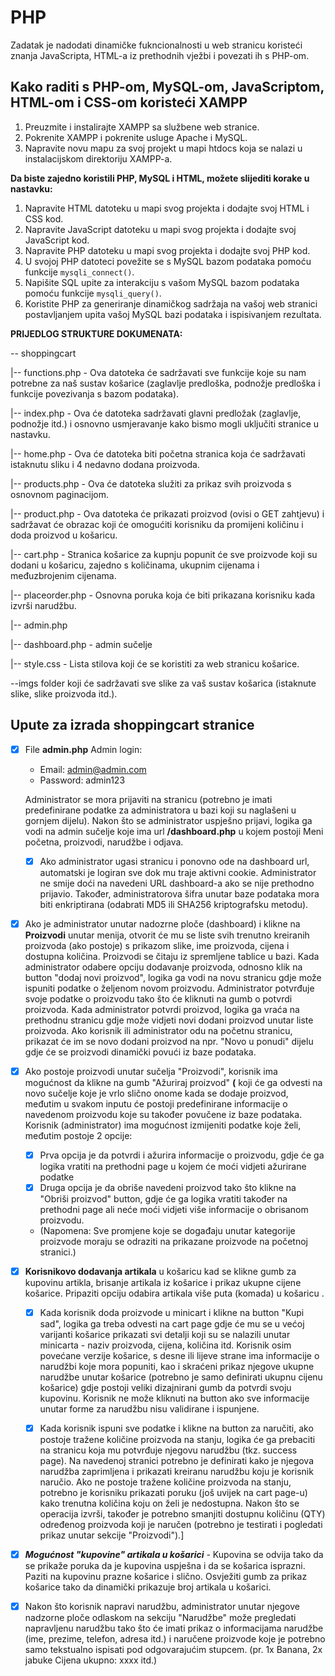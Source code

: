 # PHP

Zadatak je nadodati dinamičke fukncionalnosti u web stranicu koristeći znanja JavaScripta, HTML-a iz prethodnih vježbi i povezati ih s PHP-om. 

## Kako raditi s PHP-om, MySQL-om, JavaScriptom, HTML-om i CSS-om koristeći XAMPP

1. Preuzmite i instalirajte XAMPP sa službene web stranice.
2. Pokrenite XAMPP i pokrenite usluge Apache i MySQL.
3. Napravite novu mapu za svoj projekt u mapi htdocs koja se nalazi u instalacijskom direktoriju XAMPP-a.

**Da biste zajedno koristili PHP, MySQL i HTML, možete slijediti korake u nastavku:**

1. Napravite HTML datoteku u mapi svog projekta i dodajte svoj HTML i CSS kod.
2. Napravite JavaScript datoteku u mapi svog projekta i dodajte svoj JavaScript kod.
3. Napravite PHP datoteku u mapi svog projekta i dodajte svoj PHP kod.
4. U svojoj PHP datoteci povežite se s MySQL bazom podataka pomoću funkcije `mysqli_connect()`.
5. Napišite SQL upite za interakciju s vašom MySQL bazom podataka pomoću funkcije `mysqli_query()`.
6. Koristite PHP za generiranje dinamičkog sadržaja na vašoj web stranici postavljanjem upita vašoj MySQL bazi podataka i ispisivanjem rezultata.

******************************************PRIJEDLOG STRUKTURE DOKUMENATA:******************************************

\-- shoppingcart

|-- functions.php - Ova datoteka će sadržavati sve funkcije koje su nam potrebne za naš sustav košarice (zaglavlje predloška, podnožje predloška i funkcije povezivanja s bazom podataka).

|-- index.php - Ova će datoteka sadržavati glavni predložak (zaglavlje, podnožje itd.) i osnovno usmjeravanje kako bismo mogli uključiti stranice u nastavku.

|-- home.php - Ova će datoteka biti početna stranica koja će sadržavati istaknutu sliku i 4 nedavno dodana proizvoda.

|-- products.php - Ova će datoteka služiti za prikaz svih proizvoda s osnovnom paginacijom.

|-- product.php - Ova datoteka će prikazati proizvod (ovisi o GET zahtjevu) i sadržavat će obrazac koji će omogućiti korisniku da promijeni količinu i doda proizvod u košaricu.

|-- cart.php - Stranica košarice za kupnju popunit će sve proizvode koji su dodani u košaricu, zajedno s količinama, ukupnim cijenama i međuzbrojenim cijenama.

|-- placeorder.php - Osnovna poruka koja će biti prikazana korisniku kada izvrši narudžbu.

|-- admin.php 

|-- dashboard.php - admin sučelje

|-- style.css - Lista stilova koji će se koristiti za web stranicu košarice.

\--imgs folder koji će sadržavati sve slike za vaš sustav košarica (istaknute slike, slike proizvoda itd.). 

## Upute za izrada shoppingcart stranice

- [x]  File **admin.php** 
Admin login:
    - Email: [admin@admin.com](mailto:admin@admin.com)
    - Password: admin123
    
    Administrator se mora prijaviti na stranicu (potrebno je imati predefinirane podatke za administratora u bazi koji su naglašeni u gornjem dijelu). Nakon što se administrator uspješno prijavi, logika ga vodi na admin sučelje koje ima url **/dashboard.php** u kojem postoji Meni početna, proizvodi, narudžbe i odjava. 
        
    - [x]  Ako administrator ugasi stranicu i ponovno ode na dashboard url, automatski
    je logiran sve dok mu traje aktivni cookie. Administrator ne smije doći na navedeni URL dashboard-a ako se nije prethodno prijavio. Također, administratorova šifra unutar baze podataka mora biti enkriptirana (odabrati MD5 ili SHA256 kriptografsku metodu).

- [x]  Ako je administrator unutar nadozrne ploče (dashboard) i klikne na **Proizvodi** unutar menija, otvorit će mu se liste svih trenutno kreiranih proizvoda (ako postoje) s prikazom slike, ime proizvoda, cijena i dostupna količina. Proizvodi se čitaju iz spremljene tablice u bazi. Kada administrator odabere opciju dodavanje proizvoda, odnosno klik na button "dodaj novi proizvod", logika ga vodi na novu stranicu gdje može ispuniti podatke o željenom novom proizvodu. Administrator potvrđuje svoje podatke o proizvodu tako što će kliknuti na gumb o potvrdi proizvoda. Kada administrator potvrdi proizvod, logika ga vraća na prethodnu stranicu gdje može vidjeti novi dodani proizvod unutar liste proizvoda. Ako korisnik ili administrator odu na početnu stranicu, prikazat će im se novo dodani proizvod na npr. "Novo u ponudi" dijelu gdje će se proizvodi dinamički povući iz baze podataka.
- [x]  Ako postoje proizvodi unutar sučelja "Proizvodi", korisnik ima mogućnost da klikne na gumb "Ažuriraj proizvod" **(** koji će ga odvesti na novo sučelje koje je vrlo slično onome kada se
dodaje proizvod, međutim u svakom inputu će postoji predefinirane informacije o navedenom proizvodu koje su također povučene iz baze podataka. Korisnik (administrator) ima mogućnost izmijeniti podatke koje želi, međutim postoje 2 opcije:
    - [x]  Prva opcija je da potvrdi i ažurira informacije o proizvodu, gdje će ga logika vratiti na prethodni page u kojem će moći vidjeti ažurirane podatke
    - [x]  Druga opcija je da obriše navedeni proizvod tako što klikne na "Obriši proizvod" button, gdje će ga logika vratiti također na prethodni page ali neće moći vidjeti više informacije o obrisanom proizvodu.
    - (Napomena: Sve promjene koje se događaju unutar kategorije proizvode moraju se odraziti na prikazane proizvode na početnoj stranici.)
- [x]  **Korisnikovo dodavanja artikala** u košaricu kad se klikne gumb za kupovinu artikla, brisanje artikala iz košarice i prikaz ukupne cijene košarice.  Pripaziti opciju odabira artikala više puta (komada) u košaricu .
    - [x]  Kada korisnik doda proizvode u minicart i klikne na button "Kupi sad", logika ga treba odvesti na cart page gdje će mu se u većoj varijanti košarice prikazati svi detalji koji su se nalazili unutar minicarta - naziv proizvoda, cijena, količina itd. Korisnik osim povećane verzije košarice, s desne ili lijeve strane ima informacije o narudžbi koje mora popuniti, kao i skraćeni prikaz njegove ukupne narudžbe unutar košarice (potrebno je samo definirati ukupnu cijenu košarice) gdje postoji veliki dizajnirani gumb da potvrdi svoju kupovinu. Korisnik ne može kliknuti na button ako sve informacije unutar forme za narudžbu nisu validirane i ispunjene.
        
    - [x]  Kada korisnik ispuni sve podatke i klikne na button za naručiti, ako postoje tražene količine proizvoda na stanju, logika će ga prebaciti na stranicu koja mu potvrđuje njegovu narudžbu (tkz. success page). Na navedenoj stranici potrebno je definirati kako je njegova narudžba zaprimljena i prikazati kreiranu narudžbu koju je korisnik naručio. Ako ne postoje tražene količine proizvoda na stanju, potrebno je korisniku prikazati poruku (još uvijek na cart page-u) kako trenutna količina koju on želi je nedostupna. Nakon što se operacija izvrši, također je potrebno smanjiti dostupnu količinu (QTY) određenog proizvoda koji je naručen
    (potrebno je testirati i pogledati prikaz unutar sekcije "Proizvodi").]

- [x]  ***Mogućnost "kupovine" artikala u košarici** -* Kupovina se odvija tako da se prikaže poruka da je kupovina uspješna i da se košarica isprazni. Paziti na kupovinu prazne košarice i slično. Osvježiti gumb za prikaz košarice tako da dinamički prikazuje broj artikala u košarici.
- [x]  Nakon što korisnik napravi narudžbu, administrator unutar njegove nadzorne ploče odlaskom na sekciju "Narudžbe" može pregledati napravljenu narudžbu tako što će imati prikaz o informacijama narudžbe (ime, prezime, telefon, adresa itd.) i naručene proizvode koje je potrebno samo tekstualno ispisati pod odgovarajućim stupcem. (pr. 1x Banana, 2x jabuke Cijena ukupno: xxxx itd.)



